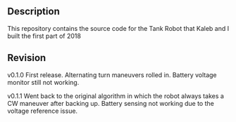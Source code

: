 ## Description
This repository contains the source code for the Tank Robot that Kaleb and I built the first part of 2018

## Revision
v0.1.0 First release.  Alternating turn maneuvers rolled in.  Battery voltage monitor still not working.  

v0.1.1 Went back to the original algorithm in which the robot always takes a CW maneuver after backing up.  Battery sensing not working due to the voltage reference issue.   